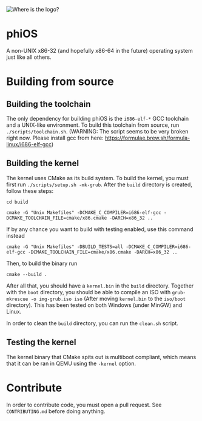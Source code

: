 ![Where is the logo?](https://github.com/synthels/phiOS/blob/master/images/logo.png)
# phiOS
A non-UNIX x86-32 (and hopefully x86-64 in the future) operating system just like all others.

# Building from source
## Building the toolchain
The only dependency for building phiOS is the `i686-elf-*` GCC toolchain and a UNIX-like environment. To build this toolchain from source, run `./scripts/toolchain.sh`. (WARNING: The script seems to be very broken right now. Please install gcc from here: https://formulae.brew.sh/formula-linux/i686-elf-gcc)

## Building the kernel
The kernel uses CMake as its build system. To build the kernel, you must first run `./scripts/setup.sh -mk-grub`. After the `build` directory is created, follow these steps:

```
cd build
```

```
cmake -G "Unix Makefiles" -DCMAKE_C_COMPILER=i686-elf-gcc -DCMAKE_TOOLCHAIN_FILE=cmake/x86.cmake -DARCH=x86_32 ..
```

If by any chance you want to build with testing enabled, use this command instead

```
cmake -G "Unix Makefiles" -DBUILD_TESTS=all -DCMAKE_C_COMPILER=i686-elf-gcc -DCMAKE_TOOLCHAIN_FILE=cmake/x86.cmake -DARCH=x86_32 ..
```

Then, to build the binary run

```
cmake --build .
```

After all that, you should have a `kernel.bin` in the `build` directory. Together with the `boot` directory, you should be able to compile an ISO with `grub-mkrescue -o img-grub.iso iso` (After moving `kernel.bin` to the `iso/boot` directory). This has been tested on both Windows (under MinGW) and Linux.

In order to clean the `build` directory, you can run the `clean.sh` script.

## Testing the kernel
The kernel binary that CMake spits out is multiboot compliant, which means that it can be ran in QEMU using the `-kernel` option.

# Contribute
In order to contribute code, you must open a pull request. See `CONTRIBUTING.md` before doing anything.
